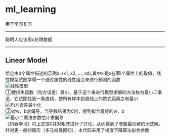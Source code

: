 # ml_learning
用于学习复习
***
聪明人应该用c处理数据
***

## Linear Model
给定由d个属性描述的示例x=(x1, x2, ..., xd),其中xi是x在第i个属性上的取值，线性模型试图学得一个通过属性的线性组合来进行预测的函数  
![线性模型](https://upload-images.jianshu.io/upload_images/8199644-077587fee648be49.png?imageMogr2/auto-orient/strip%7CimageView2/2/w/1240)  
①使损失函数（均方误差）最小，基于这个来进行模型求解的方法称为最小二乘法，它试图找到一条直线，使所有样本到直线上的欧式距离之和最小  
![均方误差最小化](https://upload-images.jianshu.io/upload_images/8199644-98ab5de8f1c593b8.png?imageMogr2/auto-orient/strip%7CimageView2/2/w/1240)  
②对w，b求偏导，当导数结果为0时，得到拟合最好的w，b  
![最小二乘法参数估计求偏导](https://upload-images.jianshu.io/upload_images/8199644-065853b4504076b4.png?imageMogr2/auto-orient/strip%7CimageView2/2/w/1240)  
《机器学习》将上式取0并对矩阵进行了讨论，从而得到了参数最优解的闭式解。针对更一般的情形（多元线性回归），本代码采用了梯度下降算法拟合参数  
